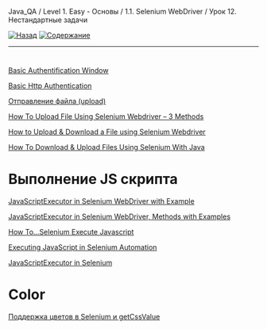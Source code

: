 Java_QA / Level 1. Easy - Основы / 1.1. Selenium WebDriver / Урок 12. Нестандартные задачи

[![Назад](https://img.shields.io/badge/-%D0%9D%D0%B0%D0%B7%D0%B0%D0%B4-brightgreen)](3.%20Задание.md)
[![Содержание](https://img.shields.io/badge/-%D0%A1%D0%BE%D0%B4%D0%B5%D1%80%D0%B6%D0%B0%D0%BD%D0%B8%D0%B5-purple)](README.md)

***

#

[Basic Authentification Window](https://kreisfahrer.gitbooks.io/selenium-webdriver/content/basic_authentification_window.html)

[Basic Http Authentication](https://www.browserstack.com/docs/automate/selenium/basic-http-authentication#javascriptexecutor-for-basic-http-authentication)

[Отправление файла (upload)](https://kreisfahrer.gitbooks.io/selenium-webdriver/content/otpravlenie_faila_upload.html)

[How To Upload File Using Selenium Webdriver – 3 Methods](https://www.softwaretestinghelp.com/file-upload-in-selenium/)

[How to Upload & Download a File using Selenium Webdriver](https://www.guru99.com/upload-download-file-selenium-webdriver.html)

[How To Download & Upload Files Using Selenium With Java](https://www.lambdatest.com/blog/how-to-download-upload-files-using-selenium-with-java/)

# Выполнение JS скрипта

[JavaScriptExecutor in Selenium WebDriver with Example](https://www.guru99.com/execute-javascript-selenium-webdriver.html)

[JavaScriptExecutor in Selenium WebDriver, Methods with Examples](https://www.softwaretestingmaterial.com/javascriptexecutor-selenium-webdriver/)

[How To…Selenium Execute Javascript](https://huddle.eurostarsoftwaretesting.com/execute-javascript-selenium/)

[Executing JavaScript in Selenium Automation](https://medium.com/@arvind.bond/executing-javascript-in-selenium-automation-9b4feffdf097)

[JavaScriptExecutor in Selenium](https://stqatools.com/selenium-javascriptexecutor/)

# Color

[Поддержка цветов в Selenium и getCssValue](http://internetka.in.ua/selenium-color/)

[]()